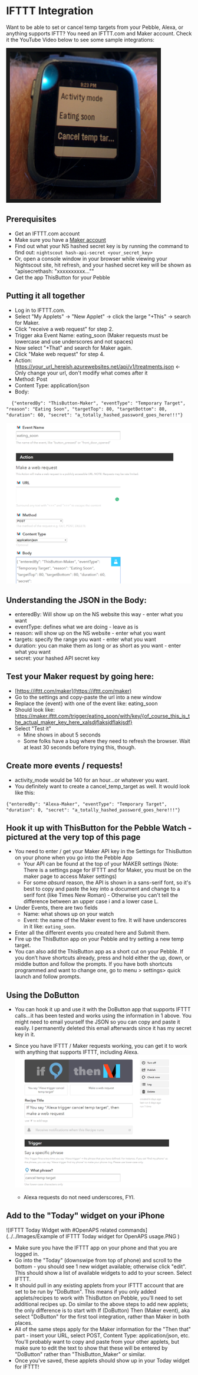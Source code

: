 # IFTTT Integration

Want to be able to set or cancel temp targets from your Pebble, Alexa, or anything supports IFTT?  You need an IFTTT.com and Maker account.  Check it the YouTube Video below to see some sample integrations:

<a href="https://youtu.be/0ck23JTa2Wk" target="_blank"><img src="https://raw.githubusercontent.com/openaps/docs/master/docs/docs/Images/PebbleTempTargets.png" alt="Pebble and OpenAps" width="400" height="400" border="10" title="Click on the hairy arm to watch how it works!" /></a>


## Prerequisites

* Get an IFTTT.com account
* Make sure you have a [Maker account](https://ifttt.com/maker)
* Find out what your NS hashed secret key is by running the command to find out: `nightscout hash-api-secret <your_secret_key>`
* Or, open a console window in your browser while viewing your Nightscout site, hit refresh, and your hashed secret key will be shown as "apisecrethash: "xxxxxxxxxx...""
* Get the app ThisButton for your Pebble

## Putting it all together

* Log in to IFTTT.com.
* Select "My Applets" -> "New Applet" -> click the large "+This" -> search for Maker.
* Click "receive a web request" for step 2.
* Trigger aka Event Name: eating_soon (Maker requests must be lowercase and use underscores and not spaces)
* Now select "+That" and search for Maker again.
* Click "Make web request" for step 4.
* Action:  https://your_url_hereish.azurewebsites.net/api/v1/treatments.json <- Only change your url, don't modify what comes after it
* Method: Post
* Content Type: application/json
* Body:
```
  {"enteredBy": "ThisButton-Maker", "eventType": "Temporary Target", "reason": "Eating Soon", "targetTop": 80, "targetBottom": 80, "duration": 60, "secret": "a_totally_hashed_password_goes_here!!!"}
```
![Maker Request](../../Images/maker_request.png)

## Understanding the JSON in the Body:

* enteredBy: Will show up on the NS website this way - enter what you want
* eventType: defines what we are doing - leave as is
* reason: will show up on the NS website - enter what you want
* targets: specify the range you want - enter what you want
* duration: you can make them as long or as short as you want - enter what you want
* secret: your hashed API secret key

## Test your Maker request by going here:

* [https://ifttt.com/maker](https://ifttt.com/maker)
* Go to the settings and copy-paste the url into a new window
* Replace the {event} with one of the event like: eating_soon
* Should look like: https://maker.ifttt.com/trigger/eating_soon/with/key/{of_course_this_is_the_actual_maker_key_here_xalsdjflaksjdflakjsdf}
* Select "Test it"
  * Mine shows in about 5 seconds
  * Some folks have a bug where they need to refresh the browser.  Wait at least 30 seconds before trying this, though.

## Create more events / requests!

* activity_mode would be 140 for an hour...or whatever you want.  
* You definitely want to create a cancel_temp_target as well.  It would look like this:
```
{"enteredBy": "Alexa-Maker", "eventType": "Temporary Target", "duration": 0, "secret": "a_totally_hashed_password_goes_here!!!"}
```

## Hook it up with ThisButton for the Pebble Watch - pictured at the very top of this page

* You need to enter / get your Maker API key in the Settings for ThisButton on your phone when you go into the Pebble App
   * Your API can be found at the top of your MAKER settings (Note: There is a settings page for IFTTT and for Maker, you must be on the maker page to access Maker settings)
   * For some _absurd_ reason, the API is shown in a sans-serif font, so it's best to copy and paste the key into a document and change to a serif font (like Times New Roman) - Otherwise you can't tell the difference between an upper case i and a lower case L.
* Under Events, there are two fields
   * Name: what shows up on your watch
   * Event: the name of the Maker event to fire.  It will have underscores in it like: `eating_soon`.
* Enter all the different events you created here and Submit them.
* Fire up the ThisButton app on your Pebble and try setting a new temp target.
* You can also add the ThisButton app as a short cut on your Pebble. If you don’t have shortcuts already, press and hold either the up, down, or middle button and follow the prompts. If you have both shortcuts programmed and want to change one, go to menu > settings> quick launch and follow prompts.

## Using the DoButton

* You can hook it up and use it with the DoButton app that supports IFTTT calls...it has been tested and works using the information in 1 above.  You might need to email yourself the JSON so you can copy and paste it easily.  I permanently deleted this email afterwards since it has my secret key in it.

* Since you have IFTTT / Maker requests working, you can get it to work with anything that supports IFTTT, including Alexa.
  ![Maker Request](../../Images/alexa_maker.png)
  * Alexa requests do not need underscores, FYI.

## Add to the "Today" widget on your iPhone

 ![IFTTT Today Widget with #OpenAPS related commands](../../Images/Example of IFTTT Today widget for OpenAPS usage.PNG )


* Make sure you have the IFTTT app on your phone and that you are logged in.
* Go into the "Today" (downswipe from top of phone) and scroll to the bottom - you should see 1 new widget available; otherwise click "edit". This should show a list of available widgets to add to your screen. Select IFTTT.
* It should pull in any existing applets from your IFTTT account that are set to be run by "DoButton". This means if you only added applets/recipes to work with ThisButton on Pebble, you'll need to set additional recipes up. Do similar to the above steps to add new applets; the only difference is to start with If (DoButton) Then (Maker event), aka select "DoButton" for the first tool integration, rather than Maker in both places. 
* All of the same steps apply for the Maker information for the "Then that" part - insert your URL, select POST, Content Type: application/json, etc. You'll probably want to copy and paste from your other applets, but make sure to edit the text to show that these will be entered by "DoButton" rather than "ThisButton_Maker" or similar.
* Once you've saved, these applets should show up in your Today widget for IFTTT!

